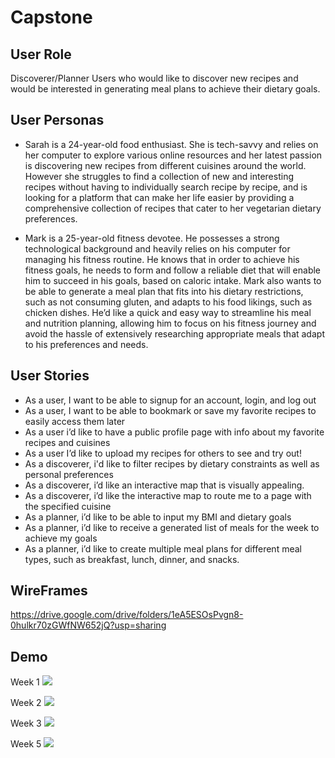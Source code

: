 # Capstone

## User Role
Discoverer/Planner
Users who would like to discover new recipes and would be interested in generating meal plans to achieve their dietary goals.

 ## User Personas
- Sarah is a 24-year-old food enthusiast. She is tech-savvy and relies on her computer to explore various online resources and her latest passion is discovering new recipes from different cuisines around the world. However she struggles to find a collection of new and interesting recipes without having to individually search recipe by recipe, and is looking for a platform that can make her life easier by providing a comprehensive collection of recipes that cater to her vegetarian dietary preferences. 

- Mark is a 25-year-old fitness devotee. He possesses a strong technological background and heavily relies on his computer for managing his fitness routine. He knows that in order to achieve his fitness goals, he needs to form and follow a reliable diet that will enable him to succeed in his goals, based on caloric intake. Mark also wants to be able to generate a meal plan that fits into his dietary restrictions, such as not consuming gluten, and adapts to his food likings, such as chicken dishes. He’d like a quick and easy way to streamline his meal and nutrition planning, allowing him to focus on his fitness journey and avoid the hassle of extensively researching appropriate meals that adapt to his preferences and needs.

## User Stories
- As a user, I want to be able to signup for an account, login, and log out
- As a user, I want to be able to bookmark or save my favorite recipes to easily access them later
- As a user i’d like to have a public profile page with info about my favorite recipes and cuisines
- As a user I’d like to upload my recipes for others to see and try out!
- As a discoverer, i'd like to filter recipes by dietary constraints as well as personal preferences
- As a discoverer, i’d like an interactive map that is visually appealing.
- As a discoverer, i’d like the interactive map to route me to a page with the specified cuisine
- As a planner, i’d like to be able to input my BMI and dietary goals
- As a planner, i’d like to receive a generated list of meals for the week to achieve my goals
- As a planner, i’d like to create multiple meal plans for different meal types, such as breakfast, lunch, dinner, and snacks. 


## WireFrames
https://drive.google.com/drive/folders/1eA5ESOsPvgn8-0hulkr70zGWfNW652jQ?usp=sharing

## Demo

Week 1
<a href="https://www.loom.com/share/6d976df7509441ff84e87fe92fdd34f8">
  <img style="max-width:300px;" src="https://cdn.loom.com/sessions/thumbnails/6d976df7509441ff84e87fe92fdd34f8-with-play.gif">
</a>

Week 2
<a href="https://www.loom.com/share/2cfaf8c353d244cbaee96ff382e6f446">
  <img style="max-width:300px;" src="https://cdn.loom.com/sessions/thumbnails/2cfaf8c353d244cbaee96ff382e6f446-with-play.gif">
</a>

Week 3
<a href="https://www.loom.com/share/8eab63eef58d45c9ba712f907dce7239">
  <img style="max-width:300px;" src="https://cdn.loom.com/sessions/thumbnails/8eab63eef58d45c9ba712f907dce7239-with-play.gif">
</a>

Week 5
<a href="https://www.loom.com/share/1aab1200e57341fc99c671d3b88eb4e8">
  <img style="max-width:300px;" src="https://cdn.loom.com/sessions/thumbnails/1aab1200e57341fc99c671d3b88eb4e8-with-play.gif">
</a>
